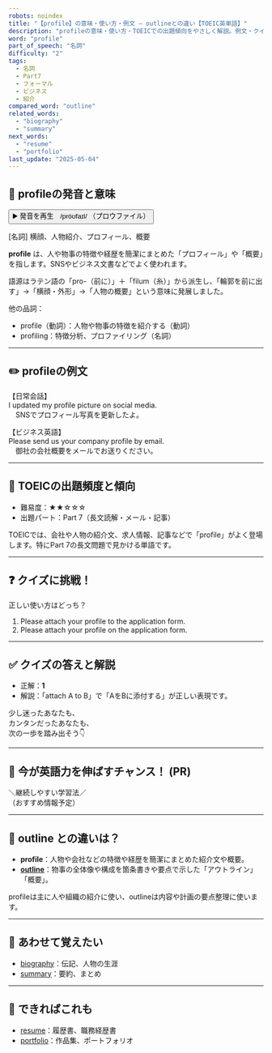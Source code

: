 ```yaml
---
robots: noindex
title: "【profile】の意味・使い方・例文 ― outlineとの違い【TOEIC英単語】"
description: "profileの意味・使い方・TOEICでの出題傾向をやさしく解説。例文・クイズ付きでoutlineとの違いもわかりやすく学べます。"
word: "profile"
part_of_speech: "名詞"
difficulty: "2"
tags:
  - 名詞
  - Part7
  - フォーマル
  - ビジネス
  - 紹介
compared_word: "outline"
related_words:
  - "biography"
  - "summary"
next_words:
  - "resume"
  - "portfolio"
last_update: "2025-05-04"
---
```


## 🔰 profileの発音と意味

<button class="play-audio" onclick="playTTS('profile')">
  <span class="play-audio-main">
    ▶️ 発音を再生　/próʊfaɪl/
  </span>
  <span class="play-audio-sub">
    （プロウファイル）
  </span>
</button>

[名詞] 横顔、人物紹介、プロフィール、概要

**profile** は、人や物事の特徴や経歴を簡潔にまとめた「プロフィール」や「概要」を指します。SNSやビジネス文書などでよく使われます。

語源はラテン語の「pro-（前に）」＋「filum（糸）」から派生し、「輪郭を前に出す」→「横顔・外形」→「人物の概要」という意味に発展しました。

他の品詞：  
- profile（動詞）：人物や物事の特徴を紹介する（動詞）
- profiling：特徴分析、プロファイリング（名詞）

---

## ✏️ profileの例文

【日常会話】  
I updated my profile picture on social media.  
　SNSでプロフィール写真を更新したよ。

【ビジネス英語】  
Please send us your company profile by email.  
　御社の会社概要をメールでお送りください。

---

## 🎯 TOEICの出題頻度と傾向

- 難易度：★★☆☆☆
- 出題パート：Part 7（長文読解・メール・記事）

TOEICでは、会社や人物の紹介文、求人情報、記事などで「profile」がよく登場します。特にPart 7の長文問題で見かける単語です。

---

## ❓ クイズに挑戦！

正しい使い方はどっち？

1. Please attach your profile to the application form.  
2. Please attach your profile on the application form.

---

## ✅ クイズの答えと解説

- 正解：**1**
- 解説：「attach A to B」で「AをBに添付する」が正しい表現です。

少し迷ったあなたも、  
カンタンだったあなたも、  
次の一歩を踏み出そう👇️

---

## 🚀 今が英語力を伸ばすチャンス！ (PR)

<div class="info-center">
＼継続しやすい学習法／<br>  
（おすすめ情報予定）
</div>

---

## 🤔  outline との違いは？

- **profile**：人物や会社などの特徴や経歴を簡潔にまとめた紹介文や概要。
- **[outline](/outline)**：物事の全体像や構成を箇条書きや要点で示した「アウトライン」「概要」。

profileは主に人や組織の紹介に使い、outlineは内容や計画の要点整理に使います。

---

## 🧩 あわせて覚えたい

- [biography](/biography)：伝記、人物の生涯
- [summary](/summary)：要約、まとめ

---

## 📖 できればこれも

- [resume](/resume)：履歴書、職務経歴書
- [portfolio](/portfolio)：作品集、ポートフォリオ

<!-- cvid: aid20_bid09 -->

